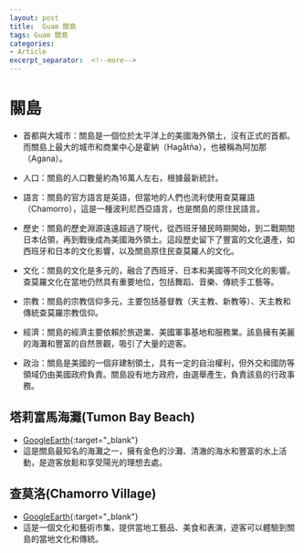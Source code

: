 ```yaml
---
layout: post
title:  Guam 關島
tags: Guam 關島 
categories:
- Article
excerpt_separator:  <!--more-->
---
```

# 關島
- 首都與大城市：關島是一個位於太平洋上的美國海外領土，沒有正式的首都。而關島上最大的城市和商業中心是霍納（Hagåtña），也被稱為阿加那（Agana）。

- 人口：關島的人口數量約為16萬人左右，根據最新統計。

- 語言：關島的官方語言是英語，但當地的人們也流利使用查莫羅語（Chamorro），這是一種波利尼西亞語言，也是關島的原住民語言。

- 歷史：關島的歷史淵源遠遠超過了現代，從西班牙殖民時期開始，到二戰期間日本佔領，再到戰後成為美國海外領土。這段歷史留下了豐富的文化遺產，如西班牙和日本的文化影響，以及關島原住民查莫羅人的文化。

- 文化：關島的文化是多元的，融合了西班牙、日本和美國等不同文化的影響。查莫羅文化在當地仍然具有重要地位，包括舞蹈、音樂、傳統手工藝等。

- 宗教：關島的宗教信仰多元，主要包括基督教（天主教、新教等）、天主教和傳統查莫羅宗教信仰。

- 經濟：關島的經濟主要依賴於旅遊業、美國軍事基地和服務業。該島擁有美麗的海灘和豐富的自然景觀，吸引了大量的遊客。

- 政治：關島是美國的一個非建制領土，具有一定的自治權利，但外交和國防等領域仍由美國政府負責。關島設有地方政府，由選舉產生，負責該島的行政事務。

## 塔莉富馬海灘(Tumon Bay Beach)
- [GoogleEarth](https://earth.google.com/web/search/Tumon+Bay+Beach/@13.51982965,144.79267275,-0.57862008a,5532.90006155d,34.9999998y,0h,0.00001254t,0r/d "GoogleEarth"){:target="_blank"} 
- 這是關島最知名的海灘之一，擁有金色的沙灘、清澈的海水和豐富的水上活動，是遊客放鬆和享受陽光的理想去處。

## 查莫洛(Chamorro Village)
- [GoogleEarth](https://earth.google.com/web/search/Chamorro+Village/@13.4773221,144.7522883,2.33987354a,1024.17698065d,34.99999999y,0h,0t,0r/ "GoogleEarth"){:target="_blank"} 
- 這是一個文化和藝術市集，提供當地工藝品、美食和表演，遊客可以體驗到關島的當地文化和傳統。


